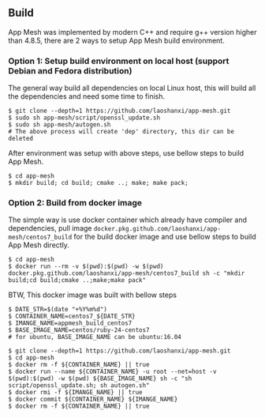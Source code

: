 ## Build

App Mesh was implemented by modern C++ and require g++ version higher than 4.8.5, there are 2 ways to setup App Mesh build environment.

### Option 1: Setup build environment on local host (support Debian and Fedora distribution)
The general way build all dependencies on local Linux host, this will build all the dependencies and need some time to finish.
```shell
$ git clone --depth=1 https://github.com/laoshanxi/app-mesh.git
$ sudo sh app-mesh/script/openssl_update.sh
$ sudo sh app-mesh/autogen.sh
# The above process will create 'dep' directory, this dir can be deleted
```

After environment was setup with above steps, use bellow steps to build App Mesh.
```shell
$ cd app-mesh
$ mkdir build; cd build; cmake ..; make; make pack;
```

### Option 2: Build from docker image
The simple way is use docker container which already have compiler and dependencies, pull image `docker.pkg.github.com/laoshanxi/app-mesh/centos7_build` for the build docker image and use bellow steps to build App Mesh directly.
```shell
$ cd app-mesh
$ docker run --rm -v $(pwd):$(pwd) -w $(pwd) docker.pkg.github.com/laoshanxi/app-mesh/centos7_build sh -c "mkdir build;cd build;cmake ..;make;make pack"
```

BTW, This docker image was built with bellow steps
```shell
$ DATE_STR=$(date "+%Y%m%d")
$ CONTAINER_NAME=centos7_${DATE_STR}
$ IMANGE_NAME=appmesh_build_centos7
$ BASE_IMAGE_NAME=centos/ruby-24-centos7
# for ubuntu, BASE_IMAGE_NAME can be ubuntu:16.04

$ git clone --depth=1 https://github.com/laoshanxi/app-mesh.git
$ cd app-mesh
$ docker rm -f ${CONTAINER_NAME} || true
$ docker run --name ${CONTAINER_NAME} -u root --net=host -v $(pwd):$(pwd) -w $(pwd) ${BASE_IMAGE_NAME} sh -c "sh script/openssl_update.sh; sh autogen.sh"
$ docker rmi -f ${IMANGE_NAME} || true
$ docker commit ${CONTAINER_NAME} ${IMANGE_NAME}
$ docker rm -f ${CONTAINER_NAME} || true
```
